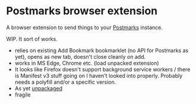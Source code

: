 # Postmarks browser extension

A browser extension to send things to your [Postmarks](https://postmarks.glitch.me) instance.

WIP. It sort of works.
- relies on existing Add Bookmark bookmarklet (no API for Postmarks as yet), opens as new tab, doesn't close cleanly on add.
- works in MS Edge, Chrome etc. (load unpacked extension)
- It looks like Firefox doesn't support background service workers / there is Manifest v3 stuff going on I haven't looked into properly. Probably needs a polyfill and/or a specific version.
- As yet [unpackaged](https://github.com/andypiper/postmarks-ext/issues/1)
- fragile


